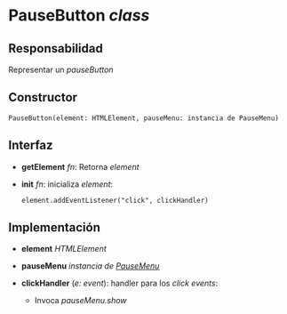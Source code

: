# PauseButton _class_

## Responsabilidad

Representar un _pauseButton_

## Constructor

```
PauseButton(element: HTMLElement, pauseMenu: instancia de PauseMenu)
```

## Interfaz

-   **getElement** _fn_: Retorna _element_

-   **init** _fn_: inicializa _element_:

    ```
    element.addEventListener("click", clickHandler)
    ```

## Implementación

-   **element** _HTMLElement_

-   **pauseMenu** _instancia de [PauseMenu](./PauseMenu.md)_

-   **clickHandler** (_e: event_): handler para los _click events_:

    -   Invoca _pauseMenu.show_
